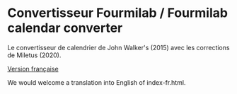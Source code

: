 # Convertisseur Fourmilab / Fourmilab calendar converter

Le convertisseur de calendrier de John Walker's (2015) avec les corrections de Miletus (2020).

[Version française](index-fr.html)

We would welcome a translation into English of index-fr.html.

